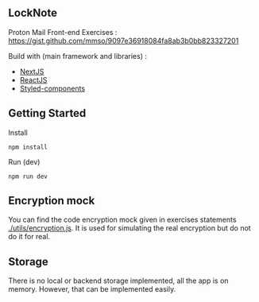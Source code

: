 ## LockNote

Proton Mail Front-end Exercises : https://gist.github.com/mmso/9097e36918084fa8ab3b0bb823327201

Build with (main framework and libraries) :
- [NextJS](https://nextjs.org/)
- [ReactJS](https://reactjs.org/)
- [Styled-components](https://styled-components.com/)

## Getting Started 

Install
```
npm install 
```

Run (dev)
```
npm run dev
```

## Encryption mock

You can find the code encryption mock given in exercises statements [./utils/encryption.js](./utils/encryption.js).
It is used for simulating the real encryption but do not do it for real.

## Storage

There is no local or backend storage implemented, all the app is on memory.
However, that can be implemented easily.